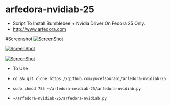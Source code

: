 # arfedora-nvidiab-25
* Script To Install Bumblebee + Nvidia Driver On Fedora 25 Only.
* http://www.arfedora.com



#Screenshot
[![ScreenShot](https://raw.githubusercontent.com/yucefsourani/arfedora-nvidiab-25/master/arfedora-screenshot.jpg)](http://www.arfedora.com)

[![ScreenShot](https://raw.githubusercontent.com/yucefsourani/arfedora-nvidiab-25/master/arfedora-screenshot.jpg)](http://www.arfedora.com)

[![ScreenShot](https://raw.githubusercontent.com/yucefsourani/arfedora-nvidiab-25/master/arfedora-screenshot.jpg)](http://www.arfedora.com)

* To Use

 * ``` cd && git clone https://github.com/yucefsourani/arfedora-nvidiab-25 ```

 * ``` sudo chmod 755 ~/arfedora-nvidiab-25/arfedora-nvidiab.py ```

 * ``` ~/arfedora-nvidiab-25/arfedora-nvidiab.py ```
